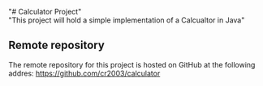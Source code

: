 "# Calculator Project"  
"This project will hold a simple implementation of a Calcualtor in Java" 
## Remote repository 
The remote repository for this project is hosted on GitHub at the following  addres: https://github.com/cr2003/calculator 
